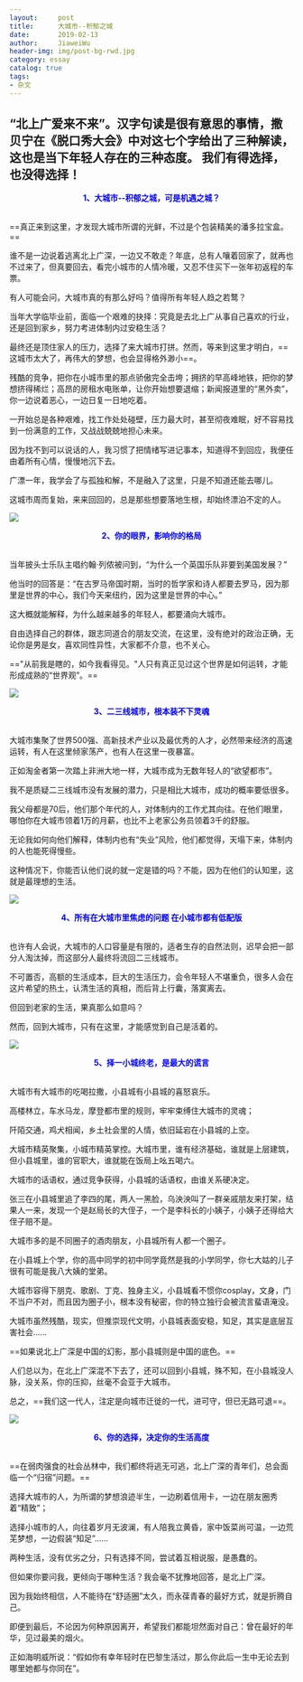```yaml
---
layout:     post                  
title:      大城市--积郁之城
date:       2019-02-13             
author:     JiaweiWu        
header-img: img/post-bg-rwd.jpg  
category: essay   
catalog: true  
tags:                             
- 杂文 
---
```


“北上广爱来不来”。汉字句读是很有意思的事情，撒贝宁在《脱口秀大会》中对这七个字给出了三种解读，这也是当下年轻人存在的三种态度。
我们有得选择，也没得选择！
---

<div style="text-align:center;color:blue" ><b>1、大城市--积郁之城，可是机遇之城？</b></div> 

</br>

==真正来到这里，才发现大城市所谓的光鲜，不过是个包装精美的潘多拉宝盒。==

谁不是一边说着逃离北上广深，一边又不敢走？年底，总有人嚷着回家了，就再也不过来了，但真要回去，看完小城市的人情冷暖，又忍不住买下一张年初返程的车票。

有人可能会问，大城市真的有那么好吗？值得所有年轻人趋之若鹜？

当年大学临毕业前，面临一个艰难的抉择：究竟是去北上广从事自己喜欢的行业，还是回到家乡，努力考进体制内过安稳生活？

最终还是顶住家人的压力，选择了来大城市打拼。然而，等来到这里才明白，==这城市太大了，再伟大的梦想，也会显得格外渺小==。

残酷的竞争，把你在小城市里的那点骄傲完全击垮；拥挤的早高峰地铁，把你的梦想挤得稀烂；高昂的房租水电账单，让你开始想要退缩；新闻报道里的“黑外卖”，你一边说着恶心，一边日复一日地吃着。

一开始总是各种艰难，找工作处处碰壁，压力最大时，甚至彻夜难眠，好不容易找到一份满意的工作，又战战兢兢地担心未来。

因为找不到可以说话的人，我习惯了把情绪写进记事本，知道得不到回应，我便任由着所有心情，慢慢地沉下去。

广漂一年，我学会了与孤独和解，不是融入了这里，只是不知道还能去哪儿。

这城市周而复始，来来回回的，总是那些想要落地生根，却始终漂泊不定的人。

![](https://gitee.com/wjw0215/blog_gitalk/raw/master/2019/2/13/1.jpg)

<div style="text-align:center;color:blue" ><b>2、你的眼界，影响你的格局</b></div> 

</br>

当年披头士乐队主唱约翰·列侬被问到，“为什么一个英国乐队非要到美国发展？”

他当时的回答是：“在古罗马帝国时期，当时的哲学家和诗人都要去罗马，因为那里是世界的中心，我们今天来纽约，因为这里是世界的中心。”

这大概就能解释，为什么越来越多的年轻人，都要涌向大城市。

自由选择自己的群体，跟志同道合的朋友交流，在这里，没有绝对的政治正确，无论你是男是女，喜欢同性异性，大家都不介意，也不关心。

=="从前我是瞎的，如今我看得见。"人只有真正见过这个世界是如何运转，才能形成成熟的“世界观”。==

![](https://gitee.com/wjw0215/blog_gitalk/raw/master/2019/2/13/2.jpg)


<div style="text-align:center;color:blue" ><b>3、二三线城市，根本装不下灵魂</b></div> 

</br>

大城市集聚了世界500强、高新技术产业以及最优秀的人才，必然带来经济的高速运转，有人在这里倾家荡产，也有人在这里一夜暴富。

正如淘金者第一次踏上非洲大地一样，大城市成为无数年轻人的“欲望都市”。

我不是质疑二三线城市没有发展的潜力，只是相比大城市，成功的概率要低很多。

我父母都是70后，他们那个年代的人，对体制内的工作尤其向往。在他们眼里，哪怕你在大城市领着1万的月薪，也比不上老家公务员领着3千的舒服。

无论我如何向他们解释，体制内也有“失业”风险，他们都觉得，天塌下来，体制内的人也能死得慢些。

这种情况下，你能否认他们说的就一定是错的吗？不能，因为在他们的认知里，这就是最理想的生活。

![](https://gitee.com/wjw0215/blog_gitalk/raw/master/2019/2/13/3.jpg)

<div style="text-align:center;color:blue" ><b>4、所有在大城市里焦虑的问题
在小城市都有低配版</b></div> 

</br>

也许有人会说，大城市的人口容量是有限的，适者生存的自然法则，迟早会把一部分人淘汰掉，而这部分人最终将流回二三线城市。

不可置否，高额的生活成本，巨大的生活压力，会令年轻人不堪重负，很多人会在这片希望的热土，认清生活的真相，而后背上行囊，落寞离去。

但回到老家的生活，果真那么如意吗？

然而，回到大城市，只有在这里，才能感觉到自己是活着的。

![](https://gitee.com/wjw0215/blog_gitalk/raw/master/2019/2/13/4.png)

<div style="text-align:center;color:blue" ><b>5、择一小城终老，是最大的谎言</b></div> 

</br>

大城市有大城市的吃喝拉撒，小县城有小县城的喜怒哀乐。

高楼林立，车水马龙，摩登都市里的规则，牢牢束缚住大城市的灵魂；

阡陌交通，鸡犬相闻，乡土社会里的人情，依旧延宕在小县城的上空。

大城市精英聚集，小城市精英掌控。大城市里，谁有经济基础，谁就是上层建筑，但小县城里，谁的官职大，谁就能在饭局上吆五喝六。

大城市的话语权，通过竞争获得，小县城的话语权，由谁关系硬决定。

张三在小县城里追了李四的尾，两人一黑脸，乌泱泱叫了一群亲戚朋友来打架，结果人一来，发现一个是赵局长的大侄子，一个是李科长的小姨子，小姨子还得给大侄子赔不是。

大城市多的是不同圈子的酒肉朋友，小县城所有人都一个圈子。

在小县城上个学，你的高中同学的初中同学竟然是我的小学同学，你七大姑的儿子很有可能是我八大姨的堂弟。

大城市容得下朋克、歌剧、丁克、独身主义，小县城看不惯你cosplay，文身，门不当户不对，而且因为圈子小，根本没有秘密，你的特立独行会被流言蜚语淹没。

大城市虽然残酷，现实，但推崇现代文明，小县城表面安稳，知足，其实是底层互害社会......

==如果说北上广深是中国的幻影，那小县城则是中国的底色。==

人们总以为，在北上广深混不下去了，还可以回到小县城，殊不知，在小县城没人脉，没关系，你的压抑，丝毫不会亚于大城市。

总之，==我们这一代人，注定是向城市迁徙的一代，进可守，但已无路可退==。

![](https://gitee.com/wjw0215/blog_gitalk/raw/master/2019/2/13/5.png)

<div style="text-align:center;color:blue" ><b>6、你的选择，决定你的生活高度</b></div> 

</br>

==在弱肉强食的社会丛林中，我们都终将逃无可逃，北上广深的青年们，总会面临一个“归宿”问题。==

选择大城市的人，为所谓的梦想浪迹半生，一边刷着信用卡，一边在朋友圈秀着“精致”；

选择小城市的人，向往着岁月无波澜，有人陪我立黄昏，家中饭菜尚可温，一边荒芜梦想，一边假装“知足”......

两种生活，没有优劣之分，只有选择不同，尝试着互相说服，是愚蠢的。

但如果你要问我，更倾向于哪种生活？我会毫不犹豫地回答，是北上广深。

因为我始终相信，人不能待在“舒适圈”太久，而永葆青春的最好方式，就是折腾自己。

即便到最后，不论因为何种原因离开，希望我们都能坦然面对自己：曾在最好的年华，见过最美的烟火。

正如海明威所说：“假如你有幸年轻时在巴黎生活过，那么你此后一生中无论去到哪里她都与你同在”。